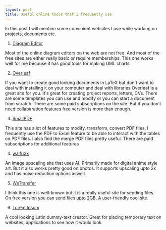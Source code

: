 ```yaml
---
layout: post
title: Useful online tools that I frequently use
---
```


In this post I will mention some convinient websites I use while working on projects, documents etc.

1. [Diagram Editor](https://diagrameditor.com) 

Most of the online diagram editors on the web are not free. And most of the free sites are either really basic or require memberships. This one works well for me because it has good tools for making UML charts. 

2. [Overleaf](https://overleaf.com)

If you want to create good looking documents in LaTeX but don't want to deal with installing it on your computer and deal with libraries Overleaf is a great site for you. It's great for creating project reports, letters, CVs. There are some templates you can use and modify or you can start a document from scratch. There are some paid subscriptions on the site. But if you don't need collabaration features free version is more than enough. 

3. [SmallPDF](https://smallpdf.com)

This site has a lot of features to modify, transform, convert PDF files. I frequently use the PDF to Excel feature to be able to interact with the tables on PDF files. I also find the merge PDF files pretty useful. There are paid subscriptions for additional features

4. [waifu2x](http://waifu2x.udp.jp/index.html)

An image upscaling site that uses AI. Primarily made for digital anime style art. But it also works pretty good on photos. It supports upscaling upto 2x and has noise reduction options aswell. 

5. [WeTransfer](https://wetransfer.com)

I think this one is well-known but it is a really useful site for sending files. On free version you can send files upto 2GB. A user-friendly cool site.

6. [Lorem Ipsum](https://lipsum.com)

A cool looking Latin dummy-text creator. Great for placing temporary text on websites, applications to see how it would look.





